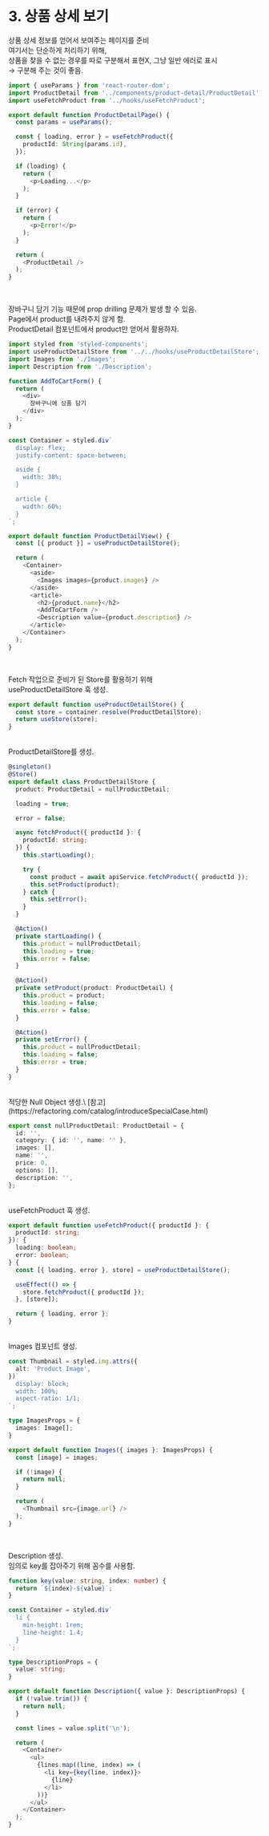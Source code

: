 # 3. 상품 상세 보기

상품 상세 정보를 얻어서 보여주는 페이지를 준비\
여기서는 단순하게 처리하기 위해,\
상품을 찾을 수 없는 경우를 따로 구분해서 표현X, 그냥 일반 에러로 표시\
→ 구분해 주는 것이 좋음.

```typescript
import { useParams } from 'react-router-dom';
import ProductDetail from '../components/product-detail/ProductDetail';
import useFetchProduct from '../hooks/useFetchProduct';

export default function ProductDetailPage() {
  const params = useParams();

  const { loading, error } = useFetchProduct({
    productId: String(params.id),
  });

  if (loading) {
    return (
      <p>Loading...</p>
    );
  }

  if (error) {
    return (
      <p>Error!</p>
    );
  }

  return (
    <ProductDetail />
  );
}
```

</br>

장바구니 담기 기능 때문에 prop drilling 문제가 발생 할 수 있음.\
Page에서 product를 내려주지 않게 함. \
ProductDetail 컴포넌트에서 product만 얻어서 활용하자.

```typescript
import styled from 'styled-components';
import useProductDetailStore from '../../hooks/useProductDetailStore';
import Images from './Images';
import Description from './Description';

function AddToCartForm() {
  return (
    <div>
      장바구니에 상품 담기
    </div>
  );
}

const Container = styled.div`
  display: flex;
  justify-content: space-between;

  aside {
    width: 38%;
  }

  article {
    width: 60%;
  }
`;

export default function ProductDetailView() {
  const [{ product }] = useProductDetailStore();

  return (
    <Container>
      <aside>
        <Images images={product.images} />
      </aside>
      <article>
        <h2>{product.name}</h2>
        <AddToCartForm />
        <Description value={product.description} />
      </article>
    </Container>
  );
}
```

</br>

Fetch 작업으로 준비가 된 Store를 활용하기 위해\
useProductDetailStore 훅 생성.

```typescript
export default function useProductDetailStore() {
  const store = container.resolve(ProductDetailStore);
  return useStore(store);
}
```

</br>
ProductDetailStore를 생성.

```typescript
@singleton()
@Store()
export default class ProductDetailStore {
  product: ProductDetail = nullProductDetail;

  loading = true;

  error = false;

  async fetchProduct({ productId }: {
    productId: string;
  }) {
    this.startLoading();

    try {
      const product = await apiService.fetchProduct({ productId });
      this.setProduct(product);
    } catch {
      this.setError();
    }
  }

  @Action()
  private startLoading() {
    this.product = nullProductDetail;
    this.loading = true;
    this.error = false;
  }

  @Action()
  private setProduct(product: ProductDetail) {
    this.product = product;
    this.loading = false;
    this.error = false;
  }

  @Action()
  private setError() {
    this.product = nullProductDetail;
    this.loading = false;
    this.error = true;
  }
}
```

</br>
적당한 Null Object 생성.\
[참고](https://refactoring.com/catalog/introduceSpecialCase.html)

```typescript
export const nullProductDetail: ProductDetail = {
  id: '',
  category: { id: '', name: '' },
  images: [],
  name: '',
  price: 0,
  options: [],
  description: '',
};
```

</br>
useFetchProduct 훅 생성.

```typescript
export default function useFetchProduct({ productId }: {
  productId: string;
}): {
  loading: boolean;
  error: boolean;
} {
  const [{ loading, error }, store] = useProductDetailStore();

  useEffect(() => {
    store.fetchProduct({ productId });
  }, [store]);

  return { loading, error };
}
```

</br>
Images 컴포넌트 생성.

```typescript
const Thumbnail = styled.img.attrs({
  alt: 'Product Image',
})`
  display: block;
  width: 100%;
  aspect-ratio: 1/1;
`;

type ImagesProps = {
  images: Image[];
}

export default function Images({ images }: ImagesProps) {
  const [image] = images;

  if (!image) {
    return null;
  }

  return (
    <Thumbnail src={image.url} />
  );
}
```

</br>

Description 생성.\
임의로 key를 잡아주기 위해 꼼수를 사용함.

```typescript
function key(value: string, index: number) {
  return `${index}-${value}`;
}

const Container = styled.div`
  li {
    min-height: 1rem;
    line-height: 1.4;
  }
`;

type DescriptionProps = {
  value: string;
}

export default function Description({ value }: DescriptionProps) {
  if (!value.trim()) {
    return null;
  }

  const lines = value.split('\n');

  return (
    <Container>
      <ul>
        {lines.map((line, index) => (
          <li key={key(line, index)}>
            {line}
          </li>
        ))}
      </ul>
    </Container>
  );
}
```
